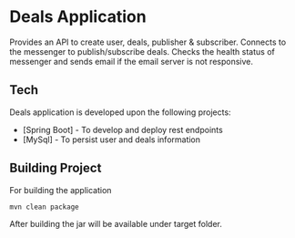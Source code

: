 # Deals Application

Provides an API to create user, deals, publisher & subscriber. Connects to the messenger to publish/subscribe deals. Checks the health status of messenger and sends email if the email server is not responsive.

## Tech

Deals application is developed upon the following projects:
- [Spring Boot] - To develop and deploy rest endpoints
- [MySql] - To persist user and deals information

## Building Project

For building the application
```sh
mvn clean package
```
After building the jar will be available under target folder.

